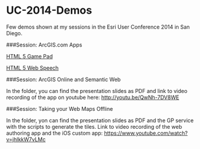 UC-2014-Demos
=============

Few demos shown at my sessions in the Esri User Conference 2014 in San Diego.

###Session: ArcGIS.com Apps

[HTML 5 Game Pad](http://sathyaprasad.github.io/UC-2014-Demos/html5-gamepad/pad.html)


[HTML 5 Web Speech](http://sathyaprasad.github.io/UC-2014-Demos/html5-webspeech/pad.html)

###Session: ArcGIS Online and Semantic Web

In the folder, you can find the presentation slides as PDF and link to video recording of the app on youtube here: http://youtu.be/QwNh-7DV8WE

###Session: Taking your Web Maps Offline

In the folder, yon can find the presentation slides as PDF and the GP service with the scripts to generate the tiles. Link to video recording of the web authoring app and the iOS custom app: https://www.youtube.com/watch?v=jhlkkW7vLMc
